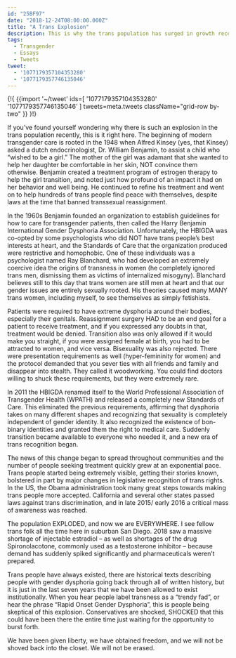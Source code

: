 ```yaml
---
id: "25BF97"
date: "2018-12-24T08:00:00.000Z"
title: "A Trans Explosion"
description: This is why the trans population has surged in growth recently.
tags:
  - Transgender
  - Essays
  - Tweets
tweet:
  - '1077179357104353280'
  - '1077179357746135046'
---
```



{!{ {{import '~/tweet' ids=[
  '1077179357104353280'
  '1077179357746135046'
] tweets=meta.tweets className="grid-row by-two" }} }!}

If you’ve found yourself wondering why there is such an explosion in the trans population recently, this is it right here. The beginning of modern transgender care is rooted in the 1948 when Alfred Kinsey (yes, that Kinsey) asked a dutch endocrinologist, Dr. William Benjamin, to assist a child who “wished to be a girl.” The mother of the girl was adamant that she wanted to help her daughter be comfortable in her skin, NOT convince them otherwise. Benjamin created a treatment program of estrogen therapy to help the girl transition, and noted just how profound of an impact it had on her behavior and well being. He continued to refine his treatment and went on to help hundreds of trans people find peace with themselves, despite laws at the time that banned transsexual reassignment.

In the 1960s Benjamin founded an organization to establish guidelines for how to care for transgender patients, then called the Harry Benjamin International Gender Dysphoria Association. Unfortunately, the HBIGDA was co-opted by some psychologists who did NOT have trans people’s best interests at heart, and the Standards of Care that the organization produced were restrictive and homophobic. One of these individuals was a psychologist named Ray Blanchard, who had developed an extremely coercive idea the origins of transness in women (he completely ignored trans men, dismissing them as victims of internalized misogyny). Blanchard believes still to this day that trans women are still men at heart and that our gender issues are entirely sexually rooted. His theories caused many MANY trans women, including myself, to see themselves as simply fetishists.

Patients were required to have extreme dysphoria around their bodies, especially their genitals. Reassignment surgery HAD to be an end goal for a patient to receive treatment, and if you expressed any doubts in that, treatment would be denied. Transition also was only allowed if it would make you straight, if you were assigned female at birth, you had to be attracted to women, and vice versa. Bisexuality was also rejected. There were presentation requirements as well (hyper-femininity for women) and the protocol demanded that you sever ties with all friends and family and disappear into stealth. They called it woodworking. You could find doctors willing to shuck these requirements, but they were extremely rare.

In 2011 the HBIGDA renamed itself to the World Professional Association of Transgender Health (WPATH) and released a completely new Standards of Care. This eliminated the previous requirements, affirming that dysphoria takes on many different shapes and recognizing that sexuality is completely independent of gender identity. It also recognized the existence of bon-binary identities and granted them the right to medical care. Suddenly transition became available to everyone who needed it, and a new era of trans recognition began.

The news of this change began to spread throughout communities and the number of people seeking treatment quickly grew at an exponential pace. Trans people started being extremely visible, getting their stories known, bolstered in part by major changes in legislative recognition of trans rights. In the US, the Obama administration took many great steps towards making trans people more accepted. California and several other states passed laws against trans discrimination, and in late 2015/ early 2016 a critical mass of awareness was reached.

The population EXPLODED, and now we are EVERYWHERE. I see fellow trans folk all the time here in suburban San Diego. 2018 saw a massive shortage of injectable estradiol – as well as shortages of the drug Spironolacotone, commonly used as a testosterone inhibitor – because demand has suddenly spiked significantly and pharmaceuticals weren’t prepared.

Trans people have always existed, there are historical texts describing people with gender dysphoria going back through all of written history, but it is just in the last seven years that we have been allowed to exist institutionally. When you hear people label transness as a “trendy fad”, or hear the phrase “Rapid Onset Gender Dysphoria”, this is people being skeptical of this explosion. Conservatives are shocked, SHOCKED that this could have been there the entire time just waiting for the opportunity to burst forth.

We have been given liberty, we have obtained freedom, and we will not be shoved back into the closet. We will not be erased.
